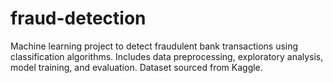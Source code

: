 # fraud-detection
Machine learning project to detect fraudulent bank transactions using classification algorithms. Includes data preprocessing, exploratory analysis, model training, and evaluation. Dataset sourced from Kaggle.
